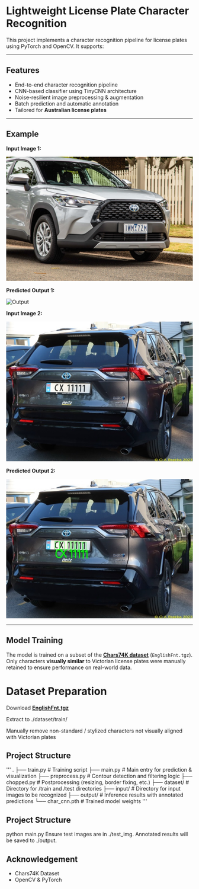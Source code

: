# Lightweight License Plate Character Recognition

This project implements a character recognition pipeline for license plates using PyTorch and OpenCV. It supports:

---

## Features
- End-to-end character recognition pipeline
- CNN-based classifier using TinyCNN architecture
- Noise-resilient image preprocessing & augmentation
- Batch prediction and automatic annotation
- Tailored for **Australian license plates**

---

## Example
**Input Image 1:**

![Input](examples/input_1.png)

**Predicted Output 1:**

![Output](examples/output_1.png)

**Input Image 2:**

![Input](examples/input_2.jpg)

**Predicted Output 2:**

![Output](examples/output_2.jpg)

---

## Model Training

The model is trained on a subset of the **[Chars74K dataset](https://info-ee.surrey.ac.uk/CVSSP/demos/chars74k/)** (`EnglishFnt.tgz`).  
Only characters **visually similar** to Victorian license plates were manually retained to ensure performance on real-world data.

# Dataset Preparation

Download **[EnglishFnt.tgz](https://info-ee.surrey.ac.uk/CVSSP/demos/chars74k/EnglishFnt.tgz)**

Extract to ./dataset/train/

Manually remove non-standard / stylized characters not visually aligned with Victorian plates

## Project Structure
'''
.
├── train.py              # Training script
├── main.py               # Main entry for prediction & visualization
├── preprocess.py         # Contour detection and filtering logic
├── chopped.py            # Postprocessing (resizing, border fixing, etc.)
├── dataset/              # Directory for /train and /test directories
├── input/                # Directory for input images to be recognized
├── output/               # Inference results with annotated predictions
└── char_cnn.pth          # Trained model weights
'''

## Project Structure
python main.py
Ensure test images are in ./test_img. Annotated results will be saved to ./output.

## Acknowledgement

- Chars74K Dataset
- OpenCV & PyTorch
